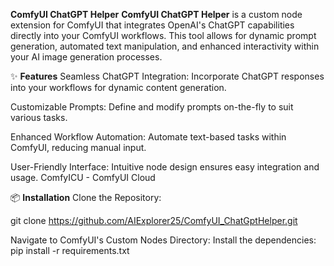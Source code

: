 **ComfyUI ChatGPT Helper**
**ComfyUI ChatGPT Helper** is a custom node extension for ComfyUI that integrates OpenAI's ChatGPT capabilities directly into your ComfyUI workflows. This tool allows for dynamic prompt generation, automated text manipulation, and enhanced interactivity within your AI image generation processes.

✨ **Features**
Seamless ChatGPT Integration: Incorporate ChatGPT responses into your workflows for dynamic content generation.

Customizable Prompts: Define and modify prompts on-the-fly to suit various tasks.

Enhanced Workflow Automation: Automate text-based tasks within ComfyUI, reducing manual input.

User-Friendly Interface: Intuitive node design ensures easy integration and usage.
ComfyICU - ComfyUI Cloud

📦 **Installation**
Clone the Repository:

git clone https://github.com/AIExplorer25/ComfyUI_ChatGptHelper.git

Navigate to ComfyUI's Custom Nodes Directory:
Install the dependencies:
pip install -r requirements.txt
